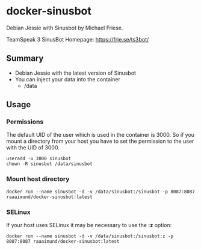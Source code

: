 # docker-sinusbot
Debian Jessie with Sinusbot by Michael Friese.

TeamSpeak 3 SinusBot Homepage: https://frie.se/ts3bot/

## Summary
* Debian Jessie with the latest version of Sinusbot
* You can inject your data into the container
  * /data
  
## Usage
### Permissions
The default UID of the user which is used in the container is 3000.
So if you mount a directory from your host you have to set the permission to the user with the UID of 3000.
```
useradd -u 3000 sinusbot
chown -R sinusbot /data/sinusbot
```

### Mount host directory
```
docker run --name sinusbot -d -v /data/sinusbot:/sinusbot -p 8087:8087 raaaimund/docker-sinusbot:latest
```

### SELinux
If your host uses SELinux it may be necessary to use the **:z** option:
```
docker run --name sinusbot -d -v /data/sinusbot:/sinusbot:z -p 8087:8087 raaaimund/docker-sinusbot:latest
```